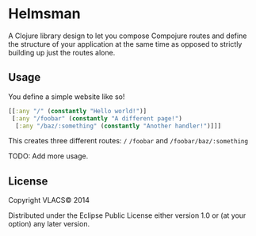 # Helmsman

A Clojure library design to let you compose Compojure routes and define the
structure of your application at the same time as opposed to strictly building
up just the routes alone.

## Usage

You define a simple website like so!


```clojure
[[:any "/" (constantly "Hello world!")]
 [:any "/foobar" (constantly "A different page!")
  [:any "/baz/:something" (constantly "Another handler!")]]]
```


This creates three different routes: ```/``` ```/foobar``` and ``` /foobar/baz/:something ```


TODO: Add more usage.

## License

Copyright VLACS© 2014

Distributed under the Eclipse Public License either version 1.0 or (at
your option) any later version.
